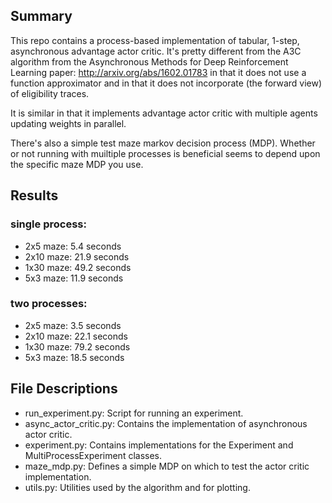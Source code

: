 ## Summary
This repo contains a process-based implementation of tabular, 1-step,
asynchronous advantage actor critic. It's pretty different from the A3C 
algorithm from the Asynchronous Methods for Deep 
Reinforcement Learning paper: http://arxiv.org/abs/1602.01783
in that it does not use a function approximator and in that it
does not incorporate (the forward view) of eligibility traces.

It is similar in that it implements advantage actor critic
with multiple agents updating weights in parallel.

There's also a simple test maze markov decision process (MDP).
Whether or not running with muiltiple processes is beneficial
seems to depend upon the specific maze MDP you use.

## Results
### single process:
- 2x5 maze: 5.4 seconds
- 2x10 maze: 21.9 seconds
- 1x30 maze: 49.2 seconds
- 5x3 maze: 11.9 seconds

### two processes:
- 2x5 maze: 3.5 seconds
- 2x10 maze: 22.1 seconds
- 1x30 maze: 79.2 seconds
- 5x3 maze: 18.5 seconds

## File Descriptions
- run_experiment.py: Script for running an experiment.
- async_actor_critic.py: Contains the implementation of asynchronous actor critic.
- experiment.py: Contains implementations for the Experiment and MultiProcessExperiment
classes.
- maze_mdp.py: Defines a simple MDP on which to test the actor critic implementation.
- utils.py: Utilities used by the algorithm and for plotting.
